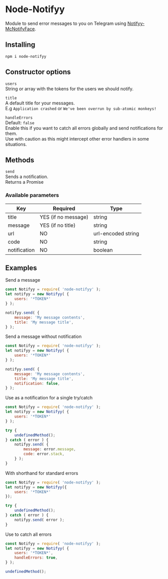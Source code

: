 # Node-Notifyy

Module to send error messages to you on Telegram using [Notifyy-McNotifyFace](http://notifyy-mcnotifyface.herokuapp.com/).

## Installing

```zh
npm i node-notifyy
```

## Constructor options
`users`  
String or array with the tokens for the users we should notify.

`title`   
A default title for your messages.  
E.g `Application crashed` or `We've been overrun by sub-atomic monkeys!`

`handleErrors`  
Default: `false`  
Enable this if you want to catch all errors globally and send notifications for them.  
Use with caution as this might intercept other error handlers in some situations.

## Methods

`send`  
Sends a notification.  
Returns a Promise

### Available parameters

| Key          | Required            | Type               |
|--------------|---------------------|--------------------|
| title        | YES (if no message) | string             |
| message      | YES (if no title)   | string             |
| url          | NO                  | url-encoded string |
| code         | NO                  | string             |
| notification | NO                  | boolean            |

## Examples

Send a message

```javascript
const Notifyy = require( 'node-notifyy' );
let notifyy = new Notifyy( {
    users: '*TOKEN*'
} );

notifyy.send( {
    message: 'My message contents',
    title: 'My message title',
} );

```
Send a message without notification

```javascript
const Notifyy = require( 'node-notifyy' );
let notifyy = new Notifyy( {
    users: '*TOKEN*'
} );

notifyy.send( {
    message: 'My message contents',
    title: 'My message title',
    notification: false,
} );
```

Use as a notification for a single try/catch

```javascript
const Notifyy = require( 'node-notifyy' );
let notifyy = new Notifyy( {
    users: '*TOKEN*'
} );

try {
    undefinedMethod();
} catch ( error ) {
    notifyy.send( {
        message: error.message,
        code: error.stack,
    } );
}
```

With shorthand for standard errors

```javascript
const Notifyy = require( 'node-notifyy' );
let notifyy = new Notifyy({
    users: '*TOKEN*'
});

try {
    undefinedMethod();
} catch ( error ) {
    notifyy.send( error );
}
```

Use to catch all errors

```javascript
const Notifyy = require( 'node-notifyy' );
let notifyy = new Notifyy( {
    users: '*TOKEN*',
    handleErrors: true,
} );

undefinedMethod();
```
